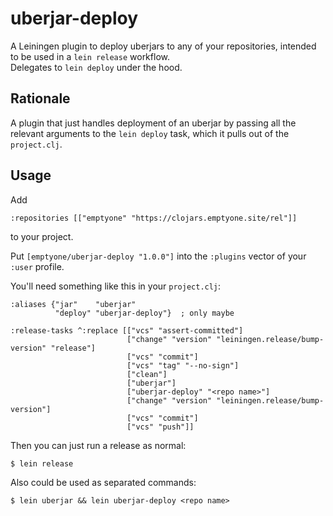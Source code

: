 # uberjar-deploy

A Leiningen plugin to deploy uberjars to any of your repositories, intended to be used in a `lein release` workflow.  
Delegates to `lein deploy` under the hood. 

## Rationale

A plugin that just handles deployment of an uberjar by passing all the relevant arguments to the `lein deploy` task, which it pulls out
of the `project.clj`.

## Usage

Add 
    
    :repositories [["emptyone" "https://clojars.emptyone.site/rel"]]
    
to your project.

Put `[emptyone/uberjar-deploy "1.0.0"]` into the `:plugins` vector of your
`:user` profile.

You'll need something like this in your `project.clj`:

    :aliases {"jar"    "uberjar"
              "deploy" "uberjar-deploy"}  ; only maybe

    :release-tasks ^:replace [["vcs" "assert-committed"]
                              ["change" "version" "leiningen.release/bump-version" "release"]
                              ["vcs" "commit"]
                              ["vcs" "tag" "--no-sign"]
                              ["clean"]
                              ["uberjar"]
                              ["uberjar-deploy" "<repo name>"]
                              ["change" "version" "leiningen.release/bump-version"]
                              ["vcs" "commit"]
                              ["vcs" "push"]]

Then you can just run a release as normal:

    $ lein release

Also could be used as separated commands:

    $ lein uberjar && lein uberjar-deploy <repo name>

